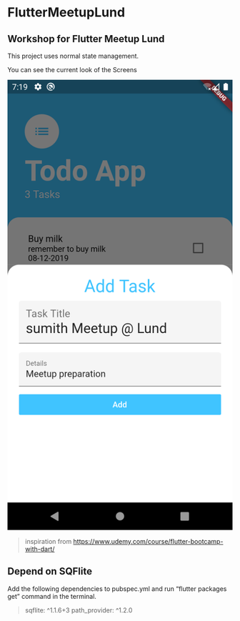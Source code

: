 # FlutterMeetupLund
Workshop for Flutter Meetup Lund
---
This project uses normal state management.

You can see the current look of the Screens

![Working Screenshot](/Screenshots/1_WorkingScreen.png)

> inspiration from https://www.udemy.com/course/flutter-bootcamp-with-dart/


## Depend on SQFlite
Add the following dependencies to pubspec.yml and run “flutter packages get” command in the terminal.
> sqflite: ^1.1.6+3
> path_provider: ^1.2.0